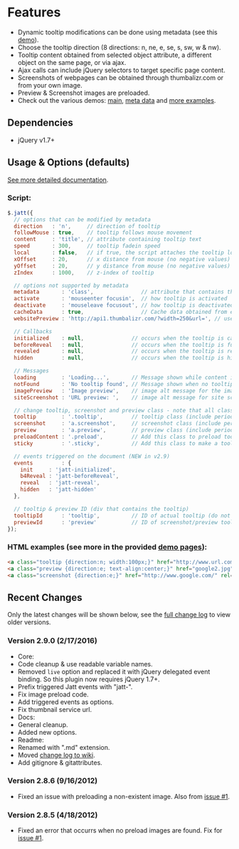 # Features

* Dynamic tooltip modifications can be done using metadata (see this [demo](http://mottie.github.com/Jatt/meta.html)).
* Choose the tooltip direction (8 directions: n, ne, e, se, s, sw, w & nw).
* Tooltip content obtained from selected object attribute, a different object on the same page, or via ajax.
* Ajax calls can include jQuery selectors to target specific page content.
* Screenshots of webpages can be obtained through thumbalizr.com or from your own image.
* Preview & Screenshot images are preloaded.
* Check out the various demos: [main](http://mottie.github.com/Jatt/index.html), [meta data](http://mottie.github.com/Jatt/meta.html)
 and [more examples](http://mottie.github.com/Jatt/examples.html).

## Dependencies

* jQuery v1.7+

## Usage & Options (defaults)

[See more detailed documentation](http://mottie.github.com/Jatt/index.html).

### Script:

```javascript
$.jatt({
  // options that can be modified by metadata
  direction   : 'n',     // direction of tooltip
  followMouse : true,    // tooltip follows mouse movement
  content     : 'title', // attribute containing tooltip text
  speed       : 300,     // tooltip fadein speed
  local       : false,   // if true, the script attaches the tooltip locally; if false, the tooltip is added to the body
  xOffset     : 20,      // x distance from mouse (no negative values)
  yOffset     : 20,      // y distance from mouse (no negative values)
  zIndex      : 1000,    // z-index of tooltip

  // options not supported by metadata
  metadata       : 'class',               // attribute that contains the metadata, use "false" (no quotes) to disable the metadata.
  activate       : 'mouseenter focusin',  // how tooltip is activated
  deactivate     : 'mouseleave focusout', // how tooltip is deactivated
  cacheData      : true,                  // Cache data obtained from external pages, set to false if the data is dynamic.
  websitePreview : 'http://api1.thumbalizr.com/?width=250&url=', // use your own custom thumbnail service (api string - http://www.thumbalizr.com/apitools.php)

  // Callbacks
  initialized    : null,               // occurs when the tooltip is called - when hovering over an object
  beforeReveal   : null,               // occurs when the tooltip is fully formed, but still hidden
  revealed       : null,               // occurs when the tooltip is revealed
  hidden         : null,               // occurs when the tooltip is hidden (removed)

  // Messages
  loading        : 'Loading...',       // Message shown while content is loading
  notFound       : 'No tooltip found', // Message shown when no tooltip content is found
  imagePreview   : 'Image preview',    // image alt message for the image shown in the preview tooltip
  siteScreenshot : 'URL preview: ',    // image alt message for site screenshots, this message is followed by the URL

  // change tooltip, screenshot and preview class - note that all classes have a "." in front
  tooltip        : '.tooltip',         // tooltip class (include period ".")
  screenshot     : 'a.screenshot',     // screenshot class (include period ".")
  preview        : 'a.preview',        // preview class (include period ".")
  preloadContent : '.preload',         // Add this class to preload tooltip content (not preview or screenshot).
  sticky         : '.sticky',          // Add this class to make a tooltip sticky. Only one tooltip on the screen at a time though.

  // events triggered on the document (NEW in v2.9)
  events         : {
    init     : 'jatt-initialized',
    b4Reveal : 'jatt-beforeReveal',
    reveal   : 'jatt-reveal',
    hidden   : 'jatt-hidden'
  },

  // tooltip & preview ID (div that contains the tooltip)
  tooltipId      : 'tooltip',          // ID of actual tooltip (do not include the "#" in front)
  previewId      : 'preview'           // ID of screenshot/preview tooltip (do not include the "#" in front)
});
```

### HTML examples (see more in the provided [demo pages](http://mottie.github.com/Jatt/examples.html)):

```html
<a class="tooltip {direction:n; width:100px;}" href="http://www.url.com" title="Tooltip Content">Displayed text</a>
<a class="preview {direction:e; text-align:center;}" href="google2.jpg" title="Google's Logo"><img src="google1.jpg" /></a>
<a class="screenshot {direction:e;}" href="http://www.google.com/" rel="#" title="<center>Google</center>">Google</a>
```

## Recent Changes

Only the latest changes will be shown below, see the [full change log](https://github.com/Mottie/Jatt/wiki) to view older versions.

### Version 2.9.0 (2/17/2016)

* Core:
 * Code cleanup & use readable variable names.
 * Removed `live` option and replaced it with jQuery delegated event binding. So this plugin now requires jQuery 1.7+.
 * Prefix triggered Jatt events with "jatt-".
 * Fix image preload code.
 * Add triggered events as options.
 * Fix thumbnail service url.
* Docs:
 * General cleanup.
 * Added new options.
* Readme:
 * Renamed with ".md" extension.
 * Moved [change log to wiki](https://github.com/Mottie/Jatt/wiki).
* Add gitignore & gitattributes.

### Version 2.8.6 (9/16/2012)

* Fixed an issue with preloading a non-existent image. Also from [issue #1](https://github.com/Mottie/Jatt/issues/1).

### Version 2.8.5 (4/18/2012)

* Fixed an error that occurrs when no preload images are found. Fix for [issue #1](https://github.com/Mottie/Jatt/issues/1).
